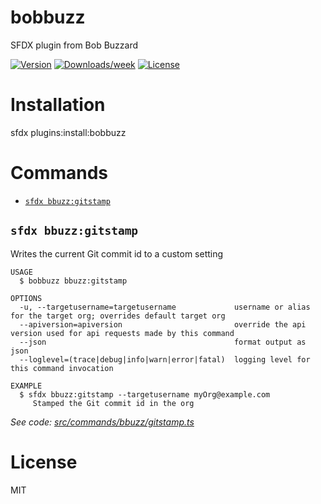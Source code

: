 bobbuzz
=======

SFDX plugin from Bob Buzzard

[![Version](https://img.shields.io/npm/v/bobbuzz.svg)](https://npmjs.org/package/bobbuzz)
[![Downloads/week](https://img.shields.io/npm/dw/bobbuzz.svg)](https://npmjs.org/package/bobbuzz)
[![License](https://img.shields.io/npm/l/bobbuzz.svg)](https://github.com/keirbowden/sfdx-bobbuzz/blob/master/package.json)

# Installation
sfdx plugins:install:bobbuzz

<!-- commands -->
# Commands
* [`sfdx bbuzz:gitstamp`](#bobbuzz-bbuzzgitstamp)

## `sfdx bbuzz:gitstamp`

Writes the current Git commit id to a custom setting

```
USAGE
  $ bobbuzz bbuzz:gitstamp

OPTIONS
  -u, --targetusername=targetusername             username or alias for the target org; overrides default target org
  --apiversion=apiversion                         override the api version used for api requests made by this command
  --json                                          format output as json
  --loglevel=(trace|debug|info|warn|error|fatal)  logging level for this command invocation

EXAMPLE
  $ sfdx bbuzz:gitstamp --targetusername myOrg@example.com
     Stamped the Git commit id in the org
```

_See code: [src/commands/bbuzz/gitstamp.ts](https://github.com/keirbowden/sfdx-bobbuzz/blob/v0.0.0/src/commands/bbuzz/gitstamp.ts)_
<!-- commandsstop -->

# License
MIT